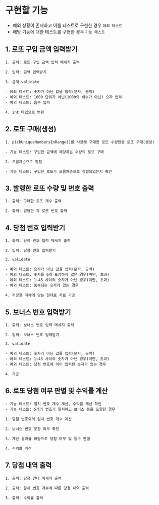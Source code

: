 # 구현할 기능

- 예외 상황이 존재하고 이를 테스트로 구현한 경우 `예외 테스트`
- 해당 기능에 대한 테스트를 구현한 경우 `기능 테스트`

## 1. 로또 구입 금액 입력받기

    1. 출력: 로또 구입 금액 입력 메세지 출력

    2. 입력: 금액 입력받기

    3. 금액 validate

    - 예외 테스트: 숫자가 아닌 값을 입력(문자, 공백)
    - 예외 테스트: 1000 단위가 아닌(1000의 배수가 아닌) 숫자 입력
    - 예외 테스트: 음수 입력

    4. int 타입으로 변환

## 2. 로또 구매(생성)

    1. pickUniqueNumbersInRange()를 사용해 구매한 로또 수량만큼 로또 구매(생성)

    - 기능 테스트: 구입한 금액에 해당하는 수량의 로또 구매

    2. 오름차순으로 정렬

    - 기능 테스트: 구입한 로또가 오름차순으로 정렬되었는지 확인

## 3. 발행한 로또 수량 및 번호 출력

    1. 출력: 구매한 로또 개수 출력

    2. 출력: 발행한 각 로또 번호 출력

## 4. 당첨 번호 입력받기

    1. 출력: 당첨 번호 입력 메세지 출력

    2. 입력: 당첨 번호 입력받기

    3. validate

    - 예외 테스트: 숫자가 아닌 값을 입력(문자, 공백)
    - 예외 테스트: 숫자를 6개 포함하지 않은 경우(미만, 초과)
    - 예외 테스트: 1~45 사이의 숫자가 아닌 경우(미만, 초과)
    - 예외 테스트: 중복되는 숫자가 있는 경우

    4. 저장할 객체에 맞는 형태로 자료 가공

## 5. 보너스 번호 입력받기

    1. 출력: 보너스 번호 입력 메세지 출력

    2. 입력: 보너스 번호 입력받기

    3. validate

    - 예외 테스트: 숫자가 아닌 값을 입력(문자, 공백)
    - 예외 테스트: 1~45 사이의 숫자가 아닌 경우(미만, 초과)
    - 예외 테스트: 당첨 번호에 이미 입력된 숫자가 있는 경우

    4. 가공

## 6. 로또 당첨 여부 판별 및 수익률 계산

    - 기능 테스트: 일치 번호 개수 계산, 수익률 계산 확인
    - 기능 테스트: 5개의 번호가 일치하고 보너스 볼을 포함한 경우

    1. 당첨 번호와의 일치 번호 개수 계산

    2. 보너스 번호 포함 여부 확인

    3. 계산 결과를 바탕으로 당첨 여부 및 등수 판별

    4. 수익률 계산

## 7. 당첨 내역 출력

    1. 출력: 당첨 안내 메세지 출력

    2. 출력: 알치 번호 개수에 따른 당첨 내역 출력

    3. 출력: 수익률 출력